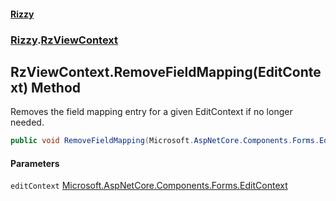 #### [Rizzy](index 'index')
### [Rizzy](Rizzy 'Rizzy').[RzViewContext](Rizzy.RzViewContext 'Rizzy.RzViewContext')

## RzViewContext.RemoveFieldMapping(EditContext) Method

Removes the field mapping entry for a given EditContext if no longer needed.

```csharp
public void RemoveFieldMapping(Microsoft.AspNetCore.Components.Forms.EditContext editContext);
```
#### Parameters

<a name='Rizzy.RzViewContext.RemoveFieldMapping(Microsoft.AspNetCore.Components.Forms.EditContext).editContext'></a>

`editContext` [Microsoft.AspNetCore.Components.Forms.EditContext](https://docs.microsoft.com/en-us/dotnet/api/Microsoft.AspNetCore.Components.Forms.EditContext 'Microsoft.AspNetCore.Components.Forms.EditContext')